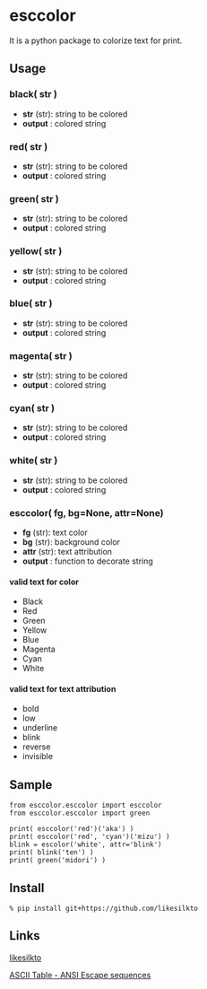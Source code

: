 esccolor
====

It is a python package to colorize text for print.

## Usage

### black( **str** )
- **str** (str): string to be colored
- **output** : colored string

### red( **str** )
- **str** (str): string to be colored
- **output** : colored string

### green( **str** )
- **str** (str): string to be colored
- **output** : colored string

### yellow( **str** )
- **str** (str): string to be colored
- **output** : colored string

### blue( **str** )
- **str** (str): string to be colored
- **output** : colored string

### magenta( **str** )
- **str** (str): string to be colored
- **output** : colored string

### cyan( **str** )
- **str** (str): string to be colored
- **output** : colored string

### white( **str** )
- **str** (str): string to be colored
- **output** : colored string

### esccolor( **fg**, **bg**=None, **attr**=None)
- **fg** (str): text color
- **bg** (str): background color
- **attr** (str): text attribution
- **output** : function to decorate string

#### valid text for color
- Black
- Red
- Green
- Yellow
- Blue
- Magenta
- Cyan
- White

#### valid text for text attribution
- bold
- low
- underline
- blink
- reverse
- invisible

## Sample
    from esccolor.esccolor import esccolor
	from esccolor.esccolor import green

	print( esccolor('red')('aka') )
	print( esccolor('red', 'cyan')('mizu') )
	blink = escolor('white', attr='blink')
	print( blink('ten') )
	print( green('midori') )

## Install

`% pip install git+https://github.com/likesilkto`

## Links

[likesilkto](https://github.com/likesilkto)

[ASCII Table - ANSI Escape sequences](http://ascii-table.com/ansi-escape-sequences.php)
